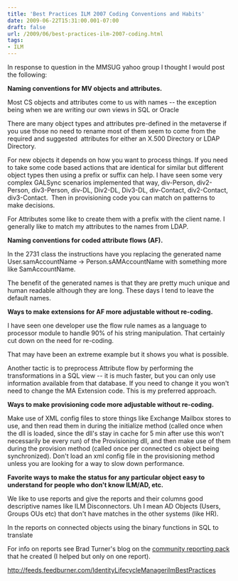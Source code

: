```yaml
---
title: 'Best Practices ILM 2007 Coding Conventions and Habits'
date: 2009-06-22T15:31:00.001-07:00
draft: false
url: /2009/06/best-practices-ilm-2007-coding.html
tags: 
- ILM
---
```


In response to question in the MMSUG yahoo group I thought I would post the following:

**Naming conventions for MV objects and attributes.**

Most CS objects and attributes come to us with names -- the exception being when we are writing our own views in SQL or Oracle

There are many object types and attributes pre-defined in the metaverse if you use those no need to rename most of them seem to come from the required and suggested  attributes for either an X.500 Directory or LDAP Directory.

For new objects it depends on how you want to process things. If you need to take some code based actions that are identical for similar but different object types then using a prefix or suffix can help. I have seen some very complex GALSync scenarios implemented that way, div-Person, div2-Person, div3-Person, div-DL, Div2-DL, Div3-DL, div-Contact, div2-Contact, div3-Contact.  Then in provisioning code you can match on patterns to make decisions.

For Attributes some like to create them with a prefix with the client name. I generally like to match my attributes to the names from LDAP.

**Naming conventions for coded attribute flows (AF).**

In the 2731 class the instructions have you replacing the generated name User.samAccountName -> Person.sAMAccountName with something more like SamAccountName.

The benefit of the generated names is that they are pretty much unique and human readable although they are long. These days I tend to leave the default names.

  
**Ways to make extensions for AF more adjustable without re-coding.**

I have seen one developer use the flow rule names as a language to processor module to handle 90% of his string manipulation. That certainly cut down on the need for re-coding.

That may have been an extreme example but it shows you what is possible.

Another tactic is to preprocess Attribute flow by performing the transformations in a SQL view -- it is much faster, but you can only use information available from that database. If you need to change it you won't need to change the MA Extension code. This is my preferred approach.

  
**Ways to make provisioning code more adjustable without re-coding.**

Make use of XML config files to store things like Exchange Mailbox stores to use, and then read them in during the initialize method (called once when the dll is loaded, since the dll's stay in cache for 5 min after use this won't necessarily be every run) of the Provisioning dll, and then make use of them during the provision method (called once per connected cs object being synchronized). Don't load an xml config file in the provisioning method unless you are looking for a way to slow down performance.

  
**Favorite ways to make the status for any particular object easy to understand for people who don't know ILM/AD, etc.**

We like to use reports and give the reports and their columns good descriptive names like ILM Disconnectors. Uh I mean AD Objects (Users, Groups OUs etc) that don't have matches in the other systems (like HR).

In the reports on connected objects using the binary functions in SQL to translate

For info on reports see Brad Turner's blog on the [community reporting pack](http://www.identitychaos.com/2007/05/update-miis-reporting-pack-announced.html) that he created (I helped but only on one report).

http://feeds.feedburner.com/IdentityLifecycleManagerilmBestPractices